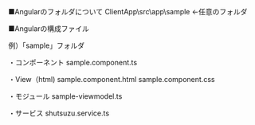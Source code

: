 ■Angularのフォルダについて
 ClientApp\src\app\sample ←任意のフォルダ

■Angularの構成ファイル

例）「sample」フォルダ

・コンポーネント
sample.component.ts

・View（html)
sample.component.html
sample.component.css

・モジュール
sample-viewmodel.ts

・サービス
shutsuzu.service.ts

